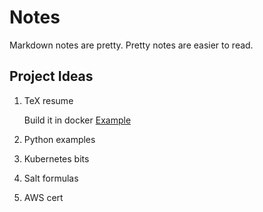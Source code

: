 # Notes
Markdown notes are pretty. Pretty notes are easier to read.

## Project Ideas
1. TeX resume

   Build it in docker
   [Example](https://github.com/maciaszczykm/resume "TeX Resume Example")
1. Python examples
1. Kubernetes bits
1. Salt formulas
1. AWS cert

